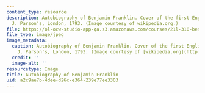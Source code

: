 ```yaml
---
content_type: resource
description: Autobiography of Benjamin Franklin. Cover of the first English publication,
  J. Parson's, London, 1793. (Image courtesy of wikipedia.org.)
file: https://ol-ocw-studio-app-qa.s3.amazonaws.com/courses/21l-310-bestsellers-the-memoir-spring-2010/a2c9ae7b4deed26ce364239e77ee3303_21l-310s10.jpg
file_type: image/jpeg
image_metadata:
  caption: Autobiography of Benjamin Franklin. Cover of the first English publication,
    J. Parson's, London, 1793. (Image courtesy of [wikipedia.org](http://upload.wikimedia.org/wikipedia/commons/archive/0/04/20061211151957!Memoirs_of_Franklin.jpg).)
  credit: ''
  image-alt: ''
resourcetype: Image
title: Autobiography of Benjamin Franklin
uid: a2c9ae7b-4dee-d26c-e364-239e77ee3303
---
```

